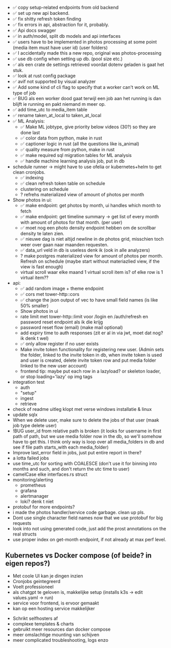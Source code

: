 * ✅ copy setup-related endpoints from old backend
* ✅ set up new api backend.
* ✅ fix shitty refresh token finding
* ✅ fix errors in api, abstraction for it, probably.
* ✅ Api docs swagger
* ✅ in auth/model, split db models and api interfaces
* ✅ users have to be implemented in photos processing at some point (media item must have user id) (user folders)
* ✅ I accidentally made this a new repo, original was photos-processing
* ✅ use db config when setting up db. (pool size etc.)
* ✅ als een crate de settings retrieved voordat dotenv geladen is gaat het stuk.
* ✅ look at rust config package
* ✅ avif not supported by visual analyzer
* ✅ Add some kind of cli flag to specify that a worker can't work on ML type of job
* ✅ BUG als een worker dood gaat terwijl een job aan het running is dan blijft ie running en pakt niemand m meer op.
* ✅ add time_utc to media_item table
* ✅ rename taken_at_local to taken_at_local
* ✅ ML Analysis:
    * ✅ Make ML jobtype, give priority below videos (30?) so they are done last
    * ✅ color data from python, make in rust
    * ✅ captioner logic in rust (all the questions like is_animal)
    * ✅ quality measure from python, make in rust
    * ✅ make required sql migration tables for ML analysis
    * ✅ handle machine learning analysis job, put in db
* schedule runner -> might have to use ofelia or kubernetes+helm to get clean cronjobs.
    * ✅ indexing
    * ✅ clean refresh token table on schedule
    * clustering on schedule
    * ? refrehs materialized view of amount of photos per month
* Show photos in ui:
    * ✅ make endpoint: get photos by month, ui handles which month to fetch
    * ✅ make endpoint: get timeline summary -> get list of every month with amount of photos for that month. (per user)
    * ✅ moet nog een photo density endpoint hebben om de scrollbar density te laten zien.
    * ✅ nieuwe dag is niet altijd newline in de photos grid, misschien toch weer over gaan naar maanden requesten.
    * ✅ data_url veld in db is useless denk ik (ook in alle analyzers)
    * ? make postgres materialized view for amount of photos per month. Refresh on schedule (maybe start without
      materiazlied view, if the view is fast enough)
    * virtual scroll waar elke maand 1 virtual scroll item is? of elke row is 1 virtual item??
* api:
    * ✅ add random image + theme endpoint
    * ✅ cors met tower-http::cors
    * ✅ change the json output of vec<photo> to have small field names (is like 50% smaller)
    * Show photos in ui
    * rate limit met tower-http::limit voor /login en /auth/refresh en password reset endpoint als ik die krijg
    * password reset flow (email) (make mail optional)
    * add expiry time to auth responses (zit er al in via jwt, moet dat nog? ik denk t wel)
    * ✅ only allow register if no user exists
    * Make invite token functionality for registering new user. (Admin sets the folder, linked to the invite token in
      db, when invite token is used and user is created, delete invite token row and put media folder linked to the new
      user account)
    * frontend tip: maybe put each row in a lazyload? or skeleton loader, or stop loading='lazy' op img tags
* integration test
    * auth
    * "setup"
    * ingest
    * retrieve
* check of readme uitleg klopt met verse windows installatie & linux
* update sqlx
* When we delete user, make sure to delete the jobs of that user (maak job type delete user)
* !BUG user_id from relative path is broken (it looks for username in first path of path, but we use media folder now in
  the
  db, so we'll somehow have to get this. I think only way is loop over all media_folders in db and see if file path
  starts_with each media_folder)
* Improve last_error field in jobs, just put entire report in there?
* a lotta failed jobs
* use time_utc for sorting with COALESCE (don't use it for binning into months and such, and don't return the utc time
  to user)
* camelCase elke interfaces.rs struct
* monitoring/alerting
    * prometheus
    * grafana
    * alertmanager
    * loki? denk t niet
* protobuf for more endpoints?
* i made the photos handler/service code garbage. clean up pls.
* Dont use single character field names now that we use protobuf for big requests
* look into not using generated code, just add the prost annotations on the real structs
* use proper index on get-month endpoint, if not already at max perf level.

## Kubernetes vs Docker compose (of beide? in eigen repos?)

+ Met coole UI kan je dingen inzien
+ Cronjobs geintegreerd
+ Voelt professioneel
+ als chatgpt te geloven is, makkelijke setup (installs k3s -> edit values.yaml -> run)
+ service voor frontend, is ervoor gemaakt
+ kan op een hosting service makkelijker

- Schrikt selfhosters af
- complexe templates & charts
- gebruikt meer resources dan docker compose
- meer omslachtige mounting van schijven
- meer complicated troubleshooting, logs enzo
